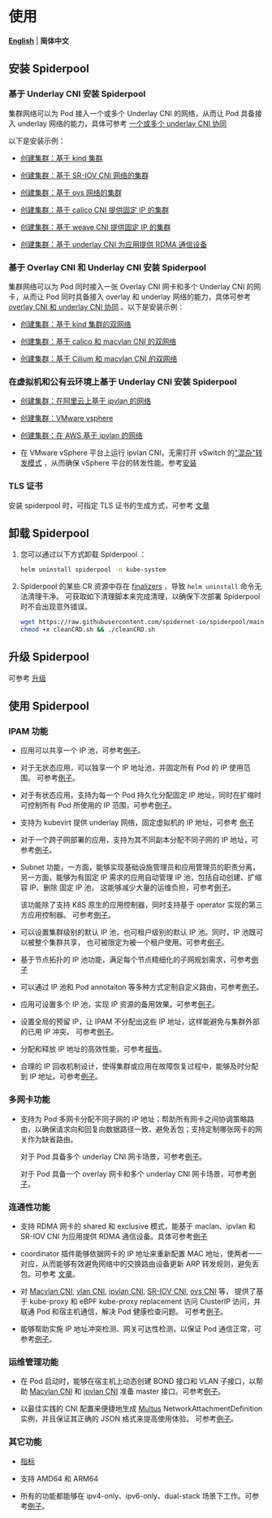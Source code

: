 # 使用

[**English**](./readme.md) | **简体中文**

## 安装 Spiderpool

### 基于 Underlay CNI 安装 Spiderpool

集群网络可以为 Pod 接入一个或多个 Underlay CNI 的网络，从而让 Pod 具备接入 underlay 网络的能力，具体可参考 [一个或多个 underlay CNI 协同](../concepts/arch-zh_CN.md) 

以下是安装示例：

- [创建集群：基于 kind 集群](./install/underlay/get-started-kind-zh_CN.md)

- [创建集群：基于 SR-IOV CNI 网络的集群](./install/underlay/get-started-sriov-zh_CN.md)

- [创建集群：基于 ovs 网络的集群](./install/underlay/get-started-ovs-zh_CN.md)

- [创建集群：基于 calico CNI 提供固定 IP 的集群](./install/underlay/get-started-calico-zh_CN.md)

- [创建集群：基于 weave CNI 提供固定 IP 的集群](./install/underlay/get-started-weave-zh_CN.md)

- [创建集群：基于 underlay CNI 为应用提供 RDMA 通信设备](./rdma-zh_CN.md)

### 基于 Overlay CNI 和 Underlay CNI 安装 Spiderpool

集群网络可以为 Pod 同时接入一张 Overlay CNI 网卡和多个 Underlay CNI 的网卡，从而让 Pod 同时具备接入 overlay 和 underlay 网络的能力，具体可参考 [overlay CNI 和 underlay CNI 协同](../concepts/arch-zh_CN.md) 。以下是安装示例：

- [创建集群：基于 kind 集群的双网络](./install/underlay/get-started-kind-zh_CN.md)

- [创建集群：基于 calico 和 macvlan CNI 的双网络](./install/overlay/get-started-calico.md)

- [创建集群：基于 Cilium 和 macvlan CNI 的双网络](./install/overlay/get-started-cilium.md)

### 在虚拟机和公有云环境上基于 Underlay CNI 安装 Spiderpool

- [创建集群：在阿里云上基于 ipvlan 的网络](./install/cloud/get-started-alibaba-zh_CN.md)

- [创建集群：VMware vsphere](./install/cloud/get-started-vmware-zh_CN.md)

- [创建集群：在 AWS 基于 ipvlan 的网络](./install/cloud/get-started-aws-zh_CN.md)

- 在 VMware vSphere 平台上运行 ipvlan CNI，无需打开 vSwitch 的["混杂"转发模式](https://docs.vmware.com/cn/VMware-vSphere/8.0/vsphere-security/GUID-3507432E-AFEA-4B6B-B404-17A020575358.html) ，从而确保 vSphere 平台的转发性能。参考[安装](./install/cloud/get-started-vmware-zh_CN.md)

### TLS 证书

安装 spiderpool 时，可指定 TLS 证书的生成方式，可参考 [文章](./install/certificate.md)

## 卸载 Spiderpool

1. 您可以通过以下方式卸载 Spiderpool ：

    ```bash
    helm uninstall spiderpool -n kube-system
    ```

2. Spiderpool 的某些 CR 资源中存在 [finalizers](https://kubernetes.io/docs/concepts/overview/working-with-objects/finalizers/) ，导致 `helm uninstall` 命令无法清理干净。 可获取如下清理脚本来完成清理，以确保下次部署 Spiderpool 时不会出现意外错误。

    ```bash
    wget https://raw.githubusercontent.com/spidernet-io/spiderpool/main/tools/scripts/cleanCRD.sh
    chmod +x cleanCRD.sh && ./cleanCRD.sh
    ```

## 升级 Spiderpool

可参考 [升级](./install/upgrade.md)

## 使用 Spiderpool

### IPAM 功能

- 应用可以共享一个 IP 池，可参考[例子](./spider-affinity.md)。

- 对于无状态应用，可以独享一个 IP 地址池，并固定所有 Pod 的 IP 使用范围。 可参考[例子](./spider-subnet.md)。

- 对于有状态应用，支持为每一个 Pod 持久化分配固定 IP 地址，同时在扩缩时可控制所有 Pod 所使用的 IP 范围，可参考[例子](./statefulset-zh_CN.md)。

- 支持为 kubevirt 提供 underlay 网络，固定虚拟机的 IP 地址，可参考 [例子](./kubevirt-zh_CN.md)

- 对于一个跨子网部署的应用，支持为其不同副本分配不同子网的 IP 地址，可参考[例子](./spider-affinity.md)。

- Subnet 功能，一方面，能够实现基础设施管理员和应用管理员的职责分离，
  另一方面，能够为有固定 IP 需求的应用自动管理 IP 池，包括自动创建、扩缩容 IP、删除 固定 IP 池，
  这能够减少大量的运维负担，可参考[例子](./spider-subnet.md)。

  该功能除了支持 K8S 原生的应用控制器，同时支持基于 operator 实现的第三方应用控制器。
  可参考[例子](./third-party-controller.md)。

- 可以设置集群级别的默认 IP 池，也可租户级别的默认 IP 池。同时，IP 池既可以被整个集群共享，
  也可被限定为被一个租户使用。可参考[例子](./spider-affinity.md)。

- 基于节点拓扑的 IP 池功能，满足每个节点精细化的子网规划需求，可参考[例子](./network-topology-zh_CN.md)

- 可以通过 IP 池和 Pod annotaiton 等多种方式定制自定义路由，可参考[例子](./route.md)。

- 应用可设置多个 IP 池，实现 IP 资源的备用效果。可参考[例子](./spider-ippool-zh_CN.md)。

- 设置全局的预留 IP，让 IPAM 不分配出这些 IP 地址，这样能避免与集群外部的已用 IP 冲突。
  可参考[例子](./reserved-ip.md)。

- 分配和释放 IP 地址的高效性能，可参考[报告](../concepts/ipam-performance-zh_CN.md)。

- 合理的 IP 回收机制设计，使得集群或应用在故障恢复过程中，能够及时分配到 IP 地址。可参考[例子](../concepts/ipam.md)。

### 多网卡功能

- 支持为 Pod 多网卡分配不同子网的 IP 地址；帮助所有网卡之间协调策略路由，以确保请求向和回复向数据路径一致，避免丢包；支持定制哪张网卡的网关作为缺省路由。

  对于 Pod 具备多个 underlay CNI 网卡场景，可参考[例子](./multi-interfaces-annotation.md)。

  对于 Pod 具备一个 overlay 网卡和多个 underlay CNI 网卡场景，可参考[例子](./install/overlay/get-started-calico.md)。

### 连通性功能

- 支持 RDMA 网卡的 shared 和 exclusive 模式，能基于 maclan、ipvlan 和 SR-IOV CNI 为应用提供 RDMA 通信设备。具体可参考[例子](./rdma-zh_CN.md)

- coordinator 插件能够依据网卡的 IP 地址来重新配置 MAC 地址，使两者一一对应，从而能够有效避免网络中的交换路由设备更新 ARP 转发规则，避免丢包。可参考 [文章](../concepts/coordinator-zh_CN.md#支持固定-pod-的-mac-地址前缀)。

- 对 [Macvlan CNI](https://github.com/containernetworking/plugins/tree/main/plugins/main/macvlan),
  [vlan CNI](https://github.com/containernetworking/plugins/tree/main/plugins/main/vlan),
  [ipvlan CNI](https://github.com/containernetworking/plugins/tree/main/plugins/main/ipvlan),
  [SR-IOV CNI](https://github.com/k8snetworkplumbingwg/sriov-cni),
  [ovs CNI](https://github.com/k8snetworkplumbingwg/ovs-cni) 等，
  提供了基于 kube-proxy 和 eBPF kube-proxy replacement 访问 ClusterIP 访问，并联通 Pod 和宿主机通信，解决 Pod 健康检查问题。
  可参考[例子](./service-zh_CN.md)。

- 能够帮助实施 IP 地址冲突检测、网关可达性检测，以保证 Pod 通信正常，可参考[例子](../concepts/coordinator.md)。

### 运维管理功能

- 在 Pod 启动时，能够在宿主机上动态创建 BOND 接口和 VLAN 子接口，以帮助
  [Macvlan CNI](https://github.com/containernetworking/plugins/tree/main/plugins/main/macvlan)
  和 [ipvlan CNI](https://github.com/containernetworking/plugins/tree/main/plugins/main/ipvlan)
  准备 master 接口。可参考[例子](./ifacer.md)。

- 以最佳实践的 CNI 配置来便捷地生成 [Multus](https://github.com/k8snetworkplumbingwg/multus-cni)
  NetworkAttachmentDefinition 实例，并且保证其正确的 JSON 格式来提高使用体验。
  可参考[例子](./spider-multus-config-zh_CN.md)。

### 其它功能

- [指标](../reference/metrics.md)

- 支持 AMD64 和 ARM64

- 所有的功能都能够在 ipv4-only、ipv6-only、dual-stack 场景下工作。可参考[例子](./spider-ippool.md)。
